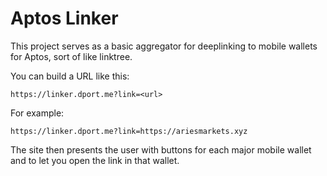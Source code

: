 # Aptos Linker

This project serves as a basic aggregator for deeplinking to mobile wallets for Aptos, sort of like linktree.

You can build a URL like this:
```
https://linker.dport.me?link=<url>
```

For example:
```
https://linker.dport.me?link=https://ariesmarkets.xyz
```

The site then presents the user with buttons for each major mobile wallet and to let you open the link in that wallet.
